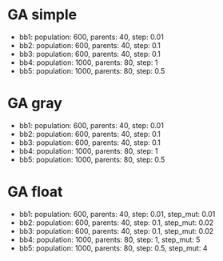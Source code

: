 # GA simple
+ bb1: population: 600, parents: 40, step: 0.01
+ bb2: population: 600, parents: 40, step: 0.1
+ bb3: population: 600, parents: 40, step: 0.1
+ bb4: population: 1000, parents: 80, step: 1
+ bb5: population: 1000, parents: 80, step: 0.5

# GA gray
+ bb1: population: 600, parents: 40, step: 0.01
+ bb2: population: 600, parents: 40, step: 0.1
+ bb3: population: 600, parents: 40, step: 0.1
+ bb4: population: 1000, parents: 80, step: 1
+ bb5: population: 1000, parents: 80, step: 0.5

# GA float
+ bb1: population: 600, parents: 40, step: 0.01, step_mut: 0.01
+ bb2: population: 600, parents: 40, step: 0.1, step_mut: 0.02
+ bb3: population: 600, parents: 40, step: 0.1, step_mut: 0.02
+ bb4: population: 1000, parents: 80, step: 1, step_mut: 5
+ bb5: population: 1000, parents: 80, step: 0.5, step_mut: 4